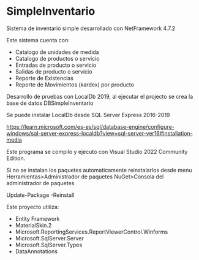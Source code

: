 # SimpleInventario
Sistema de inventario simple desarrollado con NetFramework 4.7.2

Este sistema cuenta con: 
+ Catalogo de unidades de medida
+ Catalogo de productos o servicio
+ Entradas de producto o servicio
+ Salidas de producto o servicio
+ Reporte de Existencias
+ Reporte de Movimientos (kardex) por producto

Desarrollo de pruebas con LocalDb 2019, al ejecutar el projecto se crea la base de datos DBSimpleInventario

Se puede instalar LocalDb desde SQL Server Express 2016-2019

https://learn.microsoft.com/es-es/sql/database-engine/configure-windows/sql-server-express-localdb?view=sql-server-ver16#installation-media

Este programa se compilo y ejecuto con Visual Studio 2022 Community Edition.

Si no se instalan los paquetes automaticamente reinstalarlos desde menu
Herramientas>Administrador de paquetes NuGet>Consola del administrador de paquetes

Update-Package -Reinstall


Este proyecto utiliza:
+ Entity Framework
+ MaterialSkin.2
+ Microsoft.ReportingServices.ReportViewerControl.Winforms
+ Microsoft.SqlServer.Server
+ Microsoft.SqlServer.Types
+ DataAnnotations